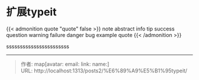 # 扩展typeit


{{< admonition quote "quote" false >}}
note abstract info tip success question warning failure danger bug example quote
{{< /admonition >}}

<!--more-->

sssssssssssssssssssssss


---

> 作者: map[avatar:<nil> email:<nil> link:<nil> name:<nil>]  
> URL: http://localhost:1313/posts2/%E6%89%A9%E5%B1%95typeit/  

